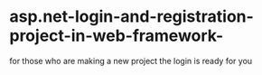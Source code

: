 # asp.net-login-and-registration-project-in-web-framework-
for those who are making a new project the login is ready for you

